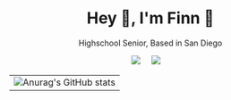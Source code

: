 <h1 align='center'> Hey 👋, I'm Finn 🦈 </h1>
<p align='center'> Highschool Senior, Based in San Diego </p>

<p align='center'>
  <a href="https://www.linkedin.com/in/finn-carpenter-26b15329a/"><img src="https://img.shields.io/badge/linkedin-%230077B5.svg?&style=for-the-badge&logo=linkedin&logoColor=white" /></a>&nbsp;&nbsp;&nbsp;&nbsp;
  <a href="mailto:finnpatrickcarp@gmail.com?subject=Olá%20Finn"><img src="https://img.shields.io/badge/gmail-%23D14836.svg?&style=for-the-badge&logo=gmail&logoColor=white" /></a>&nbsp;&nbsp;&nbsp;&nbsp;
</p>

<p align='center'>
<table>
  <tr>
    <td>
      <img src="https://github-readme-stats.vercel.app/api?username=F1nnC&show_icons=true&theme=transparent&title_color=#539BF5&text_color=#768390" alt="Anurag's GitHub stats">
    </td>
  </tr>
</table>
</p>
